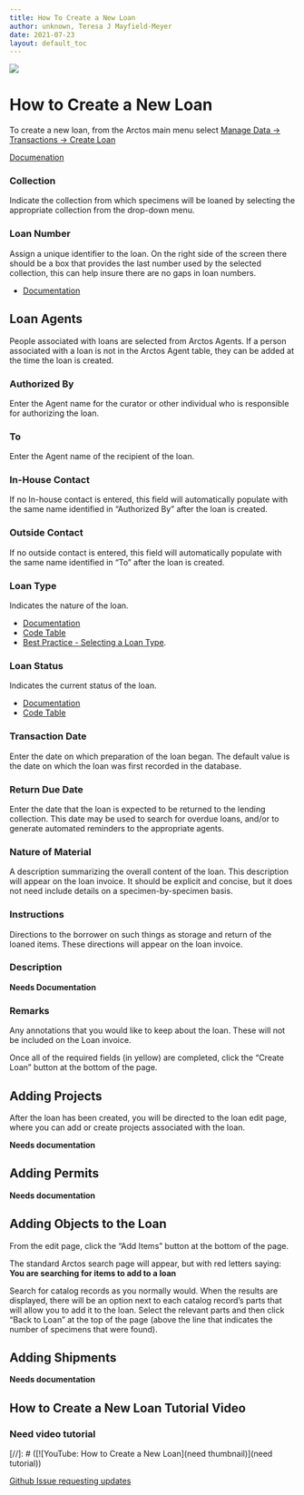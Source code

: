 ```yaml
---
title: How To Create a New Loan
author: unknown, Teresa J Mayfield-Meyer
date: 2021-07-23
layout: default_toc
---
```

![](https://raw.githubusercontent.com/ArctosDB/documentation-wiki/gh-pages/tutorial_images/Bear%20Work%20in%20Progress.JPG)

# How to Create a New Loan

To create a new loan, from the Arctos main menu select [Manage Data -> Transactions -> Create Loan](https://arctos.database.museum/Loan.cfm?Action=newLoan)

[Documenation](https://handbook.arctosdb.org/documentation/loans.html)

### Collection
Indicate the collection from which specimens will be loaned by selecting the appropriate collection from the drop-down menu.

### Loan Number
Assign a unique identifier to the loan. On the right side of the screen there should be a box that provides the last number used by the selected collection, this can help insure there are no gaps in loan numbers. 
* [Documentation](https://handbook.arctosdb.org/documentation/loans.html#loan-number)

## Loan Agents
People associated with loans are selected from Arctos Agents. If a person associated with a loan is not in the Arctos Agent table, they can be added at the time the loan is created.

### Authorized By
Enter the Agent name for the curator or other individual who is responsible for authorizing the loan.

### To
Enter the Agent name of the recipient of the loan.  

### In-House Contact
If no In-house contact is entered, this field will automatically populate with the same name identified in “Authorized By” after the loan is created. 

### Outside Contact
If no outside contact is entered, this field will automatically populate with the same name identified in “To” after the loan is created.

### Loan Type
Indicates the nature of the loan.
* [Documentation](https://handbook.arctosdb.org/documentation/loans.html#type)
* [Code Table](https://arctos.database.museum/info/ctDocumentation.cfm?table=ctloan_type)
* [Best Practice - Selecting a Loan Type](https://github.com/ArctosDB/documentation-wiki/blob/gh-pages/_best_practices/Loan_Type.markdown).

### Loan Status
Indicates the current status of the loan.  
* [Documentation](https://handbook.arctosdb.org/documentation/loans.html#status)
* [Code Table](https://arctos.database.museum/info/ctDocumentation.cfm?table=ctloan_status)

### Transaction Date
Enter the date on which preparation of the loan began. The default value is the date on which the loan was first recorded in the database.

### Return Due Date
Enter the date that the loan is expected to be returned to the lending collection. This date may be used to search for overdue loans, and/or to generate automated reminders to the appropriate agents.

### Nature of Material
A description summarizing the overall content of the loan. This description will appear on the loan invoice. It should be explicit and concise, but it does not need include details on a specimen-by-specimen basis.

### Instructions
Directions to the borrower on such things as storage and return of the loaned items. These directions will appear on the loan invoice.

### Description
**Needs Documentation**

### Remarks
Any annotations that you would like to keep about the loan. These will not be included on the Loan invoice. 

Once all of the required fields (in yellow) are completed, click the “Create Loan” button at the bottom of the page.

## Adding Projects
After the loan has been created, you will be directed to the loan edit page, where you can add or create projects associated with the loan.

**Needs documentation**

## Adding Permits

**Needs documentation**

## Adding Objects to the Loan
From the edit page, click the “Add Items” button at the bottom of the page.

The standard Arctos search page will appear, but with red letters saying:  **You are searching for items to add to a loan**

Search for catalog records as you normally would. When the results are displayed, there will be an option next to each catalog record’s parts that will allow you to add it to the loan. Select the relevant parts and then click “Back to Loan” at the top of the page (above the line that indicates the number of specimens that were found).

## Adding Shipments

**Needs documentation**

## How to Create a New Loan Tutorial Video

### Need video tutorial
[//]: # ([![YouTube: How to Create a New Loan](need thumbnail)](need tutorial))

[Github Issue requesting updates](https://github.com/ArctosDB/documentation-wiki/issues/217)
